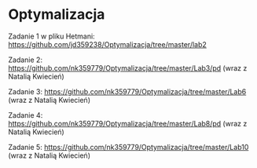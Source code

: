 # Optymalizacja
Zadanie 1 w pliku Hetmani: https://github.com/jd359238/Optymalizacja/tree/master/lab2

Zadanie 2: https://github.com/nk359779/Optymalizacja/tree/master/Lab3/pd (wraz z Natalią Kwiecień)

Zadanie 3: https://github.com/nk359779/Optymalizacja/tree/master/Lab6 (wraz z Natalią Kwiecień)

Zadanie 4: https://github.com/nk359779/Optymalizacja/tree/master/Lab8/pd (wraz z Natalią Kwiecień)

Zadanie 5: https://github.com/nk359779/Optymalizacja/tree/master/Lab10 (wraz z Natalią Kwiecień)

